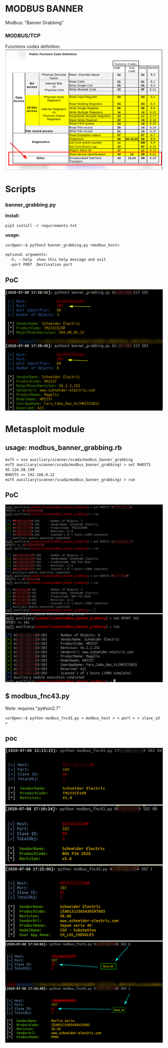 # MODBUS BANNER
Modbus: "Banner Grabbing"

### MODBUS/TCP

Functions codes definition
![poc_1](../info/modbusFNC43.png)


# Scripts 
### banner_grabbing.py

**Install:** 

`pip3 install -r requirements.txt`

**usage:**	

`usr@pwn:~$ python3 banner_grabbing.py <modbus_host>`  

```
optional arguments:
  -h, --help  show this help message and exit
  -port PORT  Destination port
```


## PoC
![poc_2](screenshot/poc_b_4.png)

# Metasploit module
## usage: modbus_banner_grabbing.rb

	msf5 > use auxiliary/scanner/scada/modbus_banner_grabbing
	msf5 auxiliary(scanner/scada/modbus_banner_grabbing) > set RHOSTS 95.124.58.199
	RHOSTS => 192.168.0.22
	msf5 auxiliary(scanner/scada/modbus_banner_grabbing) > run
	
## PoC
![msf_module](screenshot/poc_msf_3.png)
![msf_module](screenshot/poc_msf_4.png)

## $ modbus_fnc43.py
Note: requires "python2.7"

	usr@pwn:~$ python modbus_fnc43.py < modbus_host > < port > < slave_id >

## poc	
![poc_1](screenshot/poc_1.png)
![poc_2](screenshot/poc_2.png)
![poc_2](screenshot/poc_3.png)
![poc_2](screenshot/poc_4.png)

